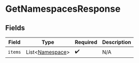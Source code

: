 # GetNamespacesResponse


## Fields

| Field                                                | Type                                                 | Required                                             | Description                                          |
| ---------------------------------------------------- | ---------------------------------------------------- | ---------------------------------------------------- | ---------------------------------------------------- |
| `items`                                              | List\<[Namespace](../../models/shared/Namespace.md)> | :heavy_check_mark:                                   | N/A                                                  |